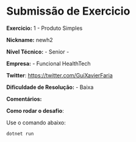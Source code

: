 # Submissão de Exercicio

**Exercicio:** 1 - Produto Simples

**Nickname:** newh2

**Nível Técnico:** - Senior -

**Empresa:** - Funcional HealthTech

**Twitter**: https://twitter.com/GuiXavierFaria 

**Dificuldade de Resolução:** - Baixa

**Comentários:** 

**Como rodar o desafio**: 

Use o comando abaixo: 
```bash
dotnet run
```